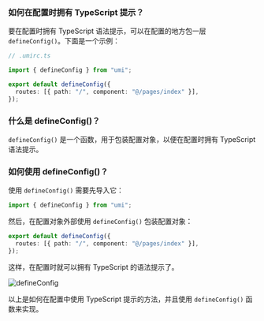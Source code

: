 ### 如何在配置时拥有 TypeScript 提示？

要在配置时拥有 TypeScript 语法提示，可以在配置的地方包一层 `defineConfig()`。下面是一个示例：

```ts
// .umirc.ts

import { defineConfig } from "umi";

export default defineConfig({
  routes: [{ path: "/", component: "@/pages/index" }],
});
```

### 什么是 defineConfig()？

`defineConfig()` 是一个函数，用于包装配置对象，以便在配置时拥有 TypeScript 语法提示。

### 如何使用 defineConfig()？

使用 `defineConfig()` 需要先导入它：

```ts
import { defineConfig } from "umi";
```

然后，在配置对象外部使用 `defineConfig()` 包装配置对象：

```ts
export default defineConfig({
  routes: [{ path: "/", component: "@/pages/index" }],
});
```

这样，在配置时就可以拥有 TypeScript 的语法提示了。

![defineConfig](https://img.alicdn.com/imgextra/i4/O1CN01WqZ2Ma1ZqiNbTefi6_!!6000000003246-2-tps-1240-1000.png)

以上是如何在配置中使用 TypeScript 提示的方法，并且使用 `defineConfig()` 函数来实现。
